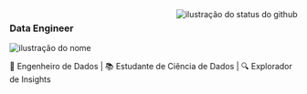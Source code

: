 <img align='right' src="https://github-readme-stats.vercel.app/api/top-langs/?username=filipevilelaluz&layout=compact&show_icons=true&title_color=FFFFFF&text_color=FFFFFF&icon_color=660033&bg_color=000000&cache_seconds=2300" alt="ilustração do status do github">

### <strong> Data Engineer </strong>

<img src="https://img.shields.io/static/v1?label=Overview&message= istp - 29 - he/him&color=000000&style=for-the-badge&logo=GitHub" alt="ilustração do nome">
<p>🚀 Engenheiro de Dados | 📚 Estudante de Ciência de Dados | 🔍 Explorador de Insights </p>
